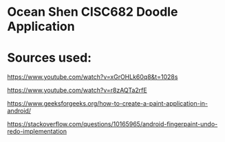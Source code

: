 # Ocean Shen CISC682 Doodle Application

# Sources used:

https://www.youtube.com/watch?v=xGrOHLk60q8&t=1028s

https://www.youtube.com/watch?v=r8zAQTa2rfE

https://www.geeksforgeeks.org/how-to-create-a-paint-application-in-android/

https://stackoverflow.com/questions/10165965/android-fingerpaint-undo-redo-implementation
